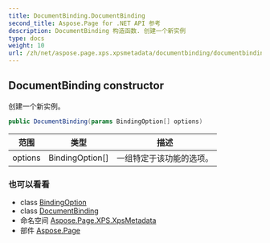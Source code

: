 ```yaml
---
title: DocumentBinding.DocumentBinding
second_title: Aspose.Page for .NET API 参考
description: DocumentBinding 构造函数. 创建一个新实例
type: docs
weight: 10
url: /zh/net/aspose.page.xps.xpsmetadata/documentbinding/documentbinding/
---
```

## DocumentBinding constructor

创建一个新实例。

```csharp
public DocumentBinding(params BindingOption[] options)
```

| 范围 | 类型 | 描述 |
| --- | --- | --- |
| options | BindingOption[] | 一组特定于该功能的选项。 |

### 也可以看看

* class [BindingOption](../../documentbinding.bindingoption/)
* class [DocumentBinding](../)
* 命名空间 [Aspose.Page.XPS.XpsMetadata](../../documentbinding/)
* 部件 [Aspose.Page](../../../)



